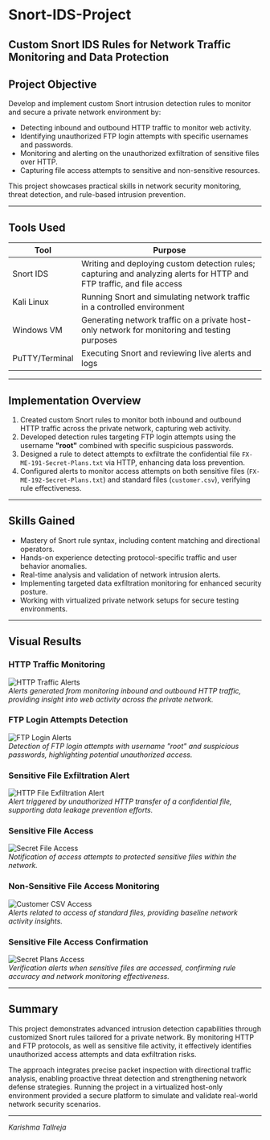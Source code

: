 # Snort-IDS-Project
## Custom Snort IDS Rules for Network Traffic Monitoring and Data Protection

## Project Objective
Develop and implement custom Snort intrusion detection rules to monitor and secure a private network environment by:

- Detecting inbound and outbound HTTP traffic to monitor web activity.
- Identifying unauthorized FTP login attempts with specific usernames and passwords.
- Monitoring and alerting on the unauthorized exfiltration of sensitive files over HTTP.
- Capturing file access attempts to sensitive and non-sensitive resources.

This project showcases practical skills in network security monitoring, threat detection, and rule-based intrusion prevention.

---

## Tools Used

| Tool        | Purpose                                               |
|-------------|------------------------------------------------------|
| Snort IDS   | Writing and deploying custom detection rules; capturing and analyzing alerts for HTTP and FTP traffic, and file access |
| Kali Linux  | Running Snort and simulating network traffic in a controlled environment |
| Windows VM  | Generating network traffic on a private host-only network for monitoring and testing purposes |
| PuTTY/Terminal | Executing Snort and reviewing live alerts and logs |

---

## Implementation Overview

1. Created custom Snort rules to monitor both inbound and outbound HTTP traffic across the private network, capturing web activity.
2. Developed detection rules targeting FTP login attempts using the username **"root"** combined with specific suspicious passwords.
3. Designed a rule to detect attempts to exfiltrate the confidential file `FX-ME-191-Secret-Plans.txt` via HTTP, enhancing data loss prevention.
4. Configured alerts to monitor access attempts on both sensitive files (`FX-ME-192-Secret-Plans.txt`) and standard files (`customer.csv`), verifying rule effectiveness.

---

## Skills Gained
- Mastery of Snort rule syntax, including content matching and directional operators.
- Hands-on experience detecting protocol-specific traffic and user behavior anomalies.
- Real-time analysis and validation of network intrusion alerts.
- Implementing targeted data exfiltration monitoring for enhanced security posture.
- Working with virtualized private network setups for secure testing environments.

---

## Visual Results

### HTTP Traffic Monitoring  
![HTTP Traffic Alerts](https://i.imgur.com/ER0JPoD.png)  
*Alerts generated from monitoring inbound and outbound HTTP traffic, providing insight into web activity across the private network.*

### FTP Login Attempts Detection  
![FTP Login Alerts](https://i.imgur.com/ZirDezg.png)  
*Detection of FTP login attempts with username "root" and suspicious passwords, highlighting potential unauthorized access.*

### Sensitive File Exfiltration Alert  
![HTTP File Exfiltration Alert](https://i.imgur.com/L082GYq.png)  
*Alert triggered by unauthorized HTTP transfer of a confidential file, supporting data leakage prevention efforts.*

### Sensitive File Access  
![Secret File Access](https://i.imgur.com/v0dc7Bj.png)  
*Notification of access attempts to protected sensitive files within the network.*

### Non-Sensitive File Access Monitoring  
![Customer CSV Access](https://i.imgur.com/AeU68e4.png)  
*Alerts related to access of standard files, providing baseline network activity insights.*

### Sensitive File Access Confirmation  
![Secret Plans Access](https://i.imgur.com/GymHW3n.png)  
*Verification alerts when sensitive files are accessed, confirming rule accuracy and network monitoring effectiveness.*

---

## Summary
This project demonstrates advanced intrusion detection capabilities through customized Snort rules tailored for a private network. By monitoring HTTP and FTP protocols, as well as sensitive file activity, it effectively identifies unauthorized access attempts and data exfiltration risks.

The approach integrates precise packet inspection with directional traffic analysis, enabling proactive threat detection and strengthening network defense strategies. Running the project in a virtualized host-only environment provided a secure platform to simulate and validate real-world network security scenarios.

---

*Karishma Tallreja*  

